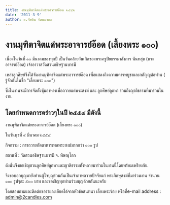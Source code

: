 ```yaml
---
title: งานมุฑิตาจิตแด่พระอาจารย์อ๊อด ๒๕๕๒
date: '2011-3-9'
author: อ.จัสติน รัตนมงคล
---
```


# งานมุฑิตาจิตแด่พระอาจารย์อ๊อด (เลี้ยงพระ ๑๐๐)

เนื่องในวันที่ ๑๐ มีนาคมของทุกปี เป็นวันคล้ายวันเกิดของพระครูปิยธรรมาลังการ   นันทสุข (พระอาจารย์อ๊อด)  เจ้าอาวาสวัดสวนอธิษฐานบารมี

เหล่าลูกศิษย์จึงได้จัดงานมุฑิตาจิตแด่พระอาจารย์อ๊อด  เพื่อแสดงถึงความเคารพบูชาและกตัญญูต่อท่าน ( รู้จักกันในชื่อ "เลี้ยงพระ ๑๐๐")

ซึ่งในงานจะมีการจัดตั้งซุ้มอาหารเพื่อถวายแด่พระสงฆ์ และ ลูกศิษย์ลูกหา รวมถึงญาติธรรมที่มาร่วมในงาน

## **โดยกำหนดการคร่าวๆในปี ๒๕๕๔ มีดังนี้**

งานมุฑิตาจิตแด่พระอาจารย์อ๊อด (เลี้ยงพระ ๑๐๐)

ในวันพุธที่ ๙ มีนาคม ๒๕๕๔

กิจกรรม : การถวายภัตตาหารเพลพระสงฆ์มากกว่า ๑๐๐ รูป

สถานที่ : วัดสวนอธิษฐานบารมี จ. พิษณุโลก

ดังนั้นจึงขอเชิญชวนลูกศิษย์ลูกหาและญาติธรรมทั้งหลายมาร่วมในงานนี้โดยพร้อมเพรียงกัน

จึงขอบอกบุญมายังท่านผู้ใจบุญร่วมกันเป็นเจ้าภาพถวายปัจจัยแก่ พระภิกษุสงฆ์ที่มาร่วมงาน จำนวน ๑๐๐ รูปๆละ  ๕๐๐ บาท และขอเชิญทุกท่านร่วมบุญด้วยกันนะครับ

โดยสอบถามและติดต่อขอรายละเอียดได้จากหัวข้อสนทนา เลี้ยงพระร้อย หรือที่e-mail address :  admin@2candles.com
